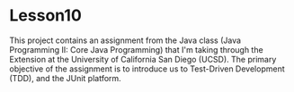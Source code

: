 # Lesson10

This project contains an assignment from the Java class (Java Programming II: Core Java Programming) that I'm taking through the Extension at the University of California San Diego (UCSD). The primary objective of the assignment is to introduce us to Test-Driven Development (TDD), and the JUnit platform.
